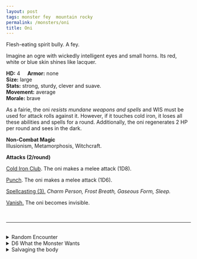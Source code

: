 ```yaml
---
layout: post
tags: monster fey  mountain rocky
permalink: /monsters/oni
title: Oni
---
```


Flesh-eating spirit bully. A fey.

Imagine an ogre with wickedly intelligent eyes and small horns. Its red, white or blue skin shines like lacquer.

**HD:** 4  &nbsp; &nbsp;  **Armor:** none <br>
**Size:** large <br>
**Stats:** strong, sturdy, clever and suave. <br>
**Movement:** average <br>
**Morale:** brave <br>

As a fairie, the oni *resists mundane weapons and spells* and WIS must be used for attack rolls against it. However, if it touches cold iron, it loses all these abilities and spells for a round. Additionally, the oni regenerates 2 HP per round and sees in the dark.

**Non-Combat Magic** <br>
Illusionism, Metamorphosis, Witchcraft.

**Attacks (2/round)**

<ins>Cold Iron Club</ins>. The oni makes a melee attack (1D8).

<ins>Punch</ins>. The oni makes a melee attack (1D6).

<ins>Spellcasting (3).</ins> *Charm Person, Frost Breath, Gaseous Form, Sleep.*

<ins>Vanish.</ins> The oni becomes invisible.

<br>

---

<br> 

<details markdown="1">
<summary>Random Encounter</summary>

1. **Monster:** 1 oni.
1. **Lair:** Huge bell in a shrine made of lacquered bones.<br>	&nbsp; OR <br>	**Omen:** Cocky cackle.
1. **Spoor:** A parent in panick: "My baby's disappeared!"
1. **Tracks:** Ogre foot tracks.
1. **Trace:** A grinning mask made of lacquered wood.
1. **Trace:** Children have been disapearing.
</details>

<details markdown="1">
<summary>D6 What the Monster Wants </summary>

1. Kidnap local children.
1. Corrupt the local church.
1. Rule the area, but incognito.
1. Take over the area from another fey.
1. Steal from a local petty god.
1. Train prospective heroes in martial arts.

</details>

<details markdown="1">
<summary>Salvaging the body</summary>
  
You find a large and heavy cold iron club, a lacquered wood mask of the oni's face, and 1D4 trinkets from previous victims:

1. A pious monk.
2. An innocent shepherd.
3. A lost children.
4. A warrior.
5. A fey.
6. A beast.

Wearing the mask gives the wicked inspiration to create a spell with the word *ogre*.

</details>
